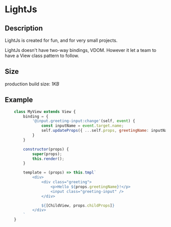 # LightJs

## Description
LightJs is created for fun, and for very small projects.

LightJs doesn't have two-way bindings, VDOM. However it let a team to have a View class pattern to follow.

## Size
production build size: *1KB*

## Example

```javascript
    class MyView extends View {
        binding = {
            '@input.greeting-input:change'(self, event) {
                const inputName = event.target.name;
                self.updateProps({ ...self.props, greetingName: inputName });
            }
        }

        constructor(props) {
            super(props);
            this.render();
        }

        template = (props) => this.tmpl`
            <div>
                <div class="greeting">
                    <p>Hello ${props.greetingName}!</p>
                    <input class="greeting-input" />
                </div>

                ${[ChildView, props.childProps]}
            </div>
        `
    }
```

